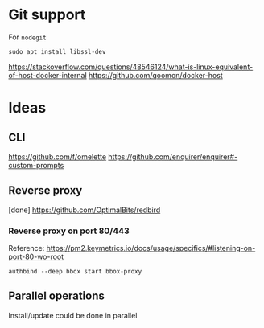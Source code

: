 

# Git support

For `nodegit`

```
sudo apt install libssl-dev
```

https://stackoverflow.com/questions/48546124/what-is-linux-equivalent-of-host-docker-internal
https://github.com/qoomon/docker-host

# Ideas

## CLI
https://github.com/f/omelette
https://github.com/enquirer/enquirer#-custom-prompts

## Reverse proxy
[done] https://github.com/OptimalBits/redbird

### Reverse proxy on port 80/443

Reference: https://pm2.keymetrics.io/docs/usage/specifics/#listening-on-port-80-wo-root

```
authbind --deep bbox start bbox-proxy
```

## Parallel operations

Install/update could be done in parallel
